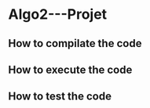 # Algo2---Projet


## How to compilate the code

## How to execute the code

## How to test the code
